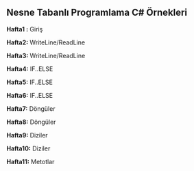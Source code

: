 ## Nesne Tabanlı Programlama C# Örnekleri
**Hafta1 :** Giriş 

**Hafta2:** WriteLine/ReadLine

**Hafta3:** WriteLine/ReadLine

**Hafta4:** IF..ELSE

**Hafta5:** IF..ELSE

**Hafta6:** IF..ELSE

**Hafta7:** Döngüler

**Hafta8:** Döngüler

**Hafta9:** Diziler

**Hafta10:** Diziler

**Hafta11:** Metotlar
